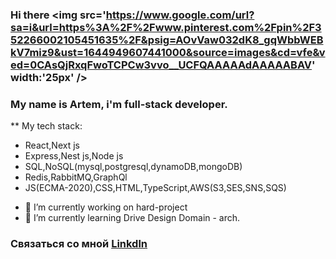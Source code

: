 ### Hi there <img src='https://www.google.com/url?sa=i&url=https%3A%2F%2Fwww.pinterest.com%2Fpin%2F352266002105451635%2F&psig=AOvVaw032dK8_gqWbbWEBkV7miz9&ust=1644949607441000&source=images&cd=vfe&ved=0CAsQjRxqFwoTCPCw3vvo__UCFQAAAAAdAAAAABAV' width:'25px' />
### My name is Artem, i'm full-stack developer.
** My tech stack:
* React,Next js
* Express,Nest js,Node js
* SQL,NoSQL(mysql,postgresql,dynamoDB,mongoDB)
* Redis,RabbitMQ,GraphQl
* JS(ECMA-2020),CSS,HTML,TypeScript,AWS(S3,SES,SNS,SQS)


- 🔭 I’m currently working on hard-project
- 🌱 I’m currently learning Drive Design Domain - arch.

### Связаться со мной [Linkdln](https://ua.linkedin.com/in/artem-ivanov-7b26881a2?trk=people-guest_people_search-card)
